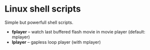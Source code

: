 Linux shell scripts
===================

Simple but powerfull shell scripts.

- **fplayer** – watch last buffered flash movie in movie player (default: mplayer)
- **lplayer** – gapless loop player (with mplayer)
